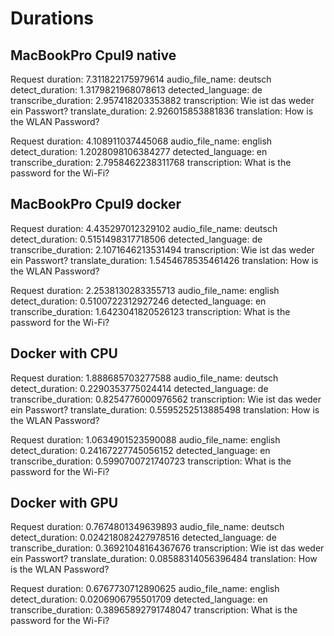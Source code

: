 # Durations

## MacBookPro CpuI9 native

Request duration: 7.311822175979614
audio_file_name: deutsch
detect_duration: 1.3179821968078613
detected_language: de
transcribe_duration: 2.957418203353882
transcription:  Wie ist das weder ein Passwort?
translate_duration: 2.926015853881836
translation:  How is the WLAN Password?

Request duration: 4.108911037445068
audio_file_name: english
detect_duration: 1.2028098106384277
detected_language: en
transcribe_duration: 2.7958462238311768
transcription:  What is the password for the Wi-Fi?

## MacBookPro CpuI9 docker

Request duration: 4.435297012329102
audio_file_name: deutsch
detect_duration: 0.5151498317718506
detected_language: de
transcribe_duration: 2.1071646213531494
transcription:  Wie ist das weder ein Passwort?
translate_duration: 1.5454678535461426
translation:  How is the WLAN Password?

Request duration: 2.2538130283355713
audio_file_name: english
detect_duration: 0.5100722312927246
detected_language: en
transcribe_duration: 1.6423041820526123
transcription:  What is the password for the Wi-Fi?

## Docker with CPU

Request duration: 1.888685703277588
audio_file_name: deutsch
detect_duration: 0.2290353775024414
detected_language: de
transcribe_duration: 0.8254776000976562
transcription:  Wie ist das weder ein Passwort?
translate_duration: 0.5595252513885498
translation:  How is the WLAN Password?

Request duration: 1.0634901523590088
audio_file_name: english
detect_duration: 0.24167227745056152
detected_language: en
transcribe_duration: 0.5990700721740723
transcription:  What is the password for the Wi-Fi?

## Docker with GPU

Request duration: 0.7674801349639893
audio_file_name: deutsch
detect_duration: 0.024218082427978516
detected_language: de
transcribe_duration: 0.36921048164367676
transcription:  Wie ist das weder ein Passwort?
translate_duration: 0.08588314056396484
translation:  How is the WLAN Password?

Request duration: 0.6767730712890625
audio_file_name: english
detect_duration: 0.0206906795501709
detected_language: en
transcribe_duration: 0.38965892791748047
transcription:  What is the password for the Wi-Fi?